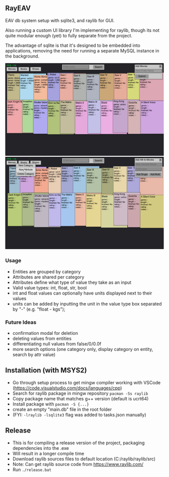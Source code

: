 ## RayEAV

EAV db system setup with sqlite3, and raylib for GUI.

Also running a custom UI library I'm implementing for raylib,
though its not quite modular enough (yet) to fully separate from the project.

The advantage of sqlite is that it's designed to be embedded into applications,
removing the need for running a separate MySQL instance in the background.

<img src="assets/screenshot.png" width="600x" />
<img src="assets/screenshot2.png" width="600x" />

### Usage
- Entities are grouped by category
- Attributes are shared per category
- Attributes define what type of value they take as an input
- Valid value types: int, float, str, bool
- int and float values can optionally have units displayed next to their values
- units can be added by inputting the unit in the value type box separated by "-" (e.g. "float - kgs");

### Future Ideas
- confirmation modal for deletion
- deleting values from entities
- differentiating null values from false/0/0.0f
- more search options (one category only, display category on entity, search by attr value)


## Installation (with MSYS2)
- Go through setup process to get mingw compiler working with VSCode (https://code.visualstudio.com/docs/languages/cpp)
- Search for raylib package in mingw repository `pacman -Ss raylib`
- Copy package name that matches g++ version (default is ucrt64)
- Install package with `pacman -S {...}`
- create an empty "main.db" file in the root folder
- (FYI: `-lraylib -lsqlite3` flag was added to tasks.json manually)


## Release
- This is for compiling a release version of the project, packaging dependencies into the .exe
- Will result in a longer compile time
- Download raylib sources files to default location (C:/raylib/raylib/src)
- Note: Can get raylib source code from https://www.raylib.com/
- Run `./release.bat`
